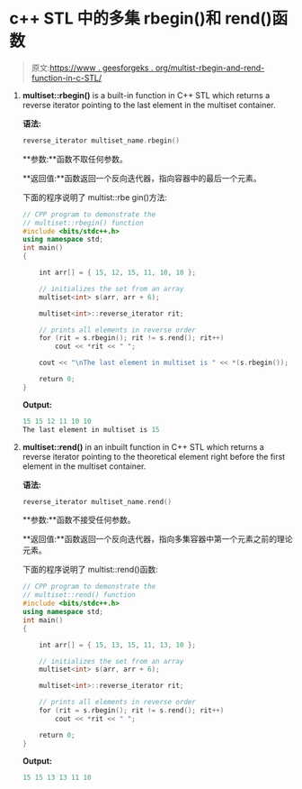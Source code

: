 # c++ STL 中的多集 rbegin()和 rend()函数

> 原文:[https://www . geesforgeks . org/multist-rbegin-and-rend-function-in-c-STL/](https://www.geeksforgeeks.org/multiset-rbegin-and-rend-function-in-c-stl/)

1.  **multiset::rbegin()** is a built-in function in C++ STL which returns a reverse iterator pointing to the last element in the multiset container.

    **语法:**

    ```cpp
    reverse_iterator multiset_name.rbegin()

    ```

    **参数:**函数不取任何参数。

    **返回值:**函数返回一个反向迭代器，指向容器中的最后一个元素。

    下面的程序说明了 multist::rbe gin()方法:

    ```cpp
    // CPP program to demonstrate the
    // multiset::rbegin() function
    #include <bits/stdc++.h>
    using namespace std;
    int main()
    {

        int arr[] = { 15, 12, 15, 11, 10, 10 };

        // initializes the set from an array
        multiset<int> s(arr, arr + 6);

        multiset<int>::reverse_iterator rit;

        // prints all elements in reverse order
        for (rit = s.rbegin(); rit != s.rend(); rit++)
            cout << *rit << " ";

        cout << "\nThe last element in multiset is " << *(s.rbegin());

        return 0;
    }
    ```

    **Output:**

    ```cpp
    15 15 12 11 10 10 
    The last element in multiset is 15

    ```

2.  **multiset::rend()** in an inbuilt function in C++ STL which returns a reverse iterator pointing to the theoretical element right before the first element in the multiset container.

    **语法:**

    ```cpp
    reverse_iterator multiset_name.rend()

    ```

    **参数:**函数不接受任何参数。

    **返回值:**函数返回一个反向迭代器，指向多集容器中第一个元素之前的理论元素。

    下面的程序说明了 multist::rend()函数:

    ```cpp
    // CPP program to demonstrate the
    // multiset::rend() function
    #include <bits/stdc++.h>
    using namespace std;
    int main()
    {

        int arr[] = { 15, 13, 15, 11, 13, 10 };

        // initializes the set from an array
        multiset<int> s(arr, arr + 6);

        multiset<int>::reverse_iterator rit;

        // prints all elements in reverse order
        for (rit = s.rbegin(); rit != s.rend(); rit++)
            cout << *rit << " ";

        return 0;
    }
    ```

    **Output:**

    ```cpp
    15 15 13 13 11 10

    ```